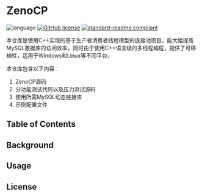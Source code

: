 # ZenoCP

![language](https://img.shields.io/badge/language-c++-DeepPink.svg) [![GitHub license](https://img.shields.io/github/license/YuzeZhang/ZenoCP.svg)](https://github.com/YuzeZhang/my-mem-pool/blob/master/LICENSE) [![standard-readme compliant](https://img.shields.io/badge/readme%20style-standard-brightgreen.svg?style=flat-square)](https://github.com/RichardLitt/standard-readme)

本仓库是使用C++实现的基于生产者消费者线程模型的连接池项目，能大幅提高MySQL数据库的访问效率，同时由于使用C++语言级的多线程编程，提供了可移植性，适用于Windows和Linux等不同平台。

本仓库包含以下内容：

1. ZenoCP源码
2. 分功能测试代码以及压力测试源码
3. 使用所需MySQL动态链接库
4. 示例配置文件

## Table of Contents

## Background

## Usage

## License